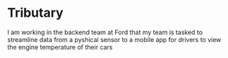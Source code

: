 # Tributary
I am working in the backend team at Ford that my team is tasked to streamline data from a pyshical sensor to a mobile app for drivers to view the engine temperature of their cars
